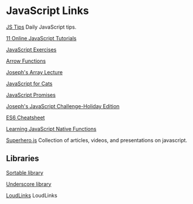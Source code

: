 # JavaScript Links

[JS Tips](https://github.com/loverajoel/jstips)
Daily JavaScript tips.

[11 Online JavaScript Tutorials](http://www.skilledup.com/articles/best-free-javascript-tutorials-language-interaction)

[JavaScript Exercises](http://www.w3resource.com/javascript-exercises/)

[Arrow Functions](https://developer.mozilla.org/en-US/docs/Web/JavaScript/Reference/Functions/Arrow_functions)

[Joseph's Array Lecture](https://docs.google.com/document/d/1bGNEdIHDrLV9lwfyPB2Or1lhm7nVxAoVmDrxGyD7JtY/edit)

[JavaScript for Cats](http://jsforcats.com/)

[JavaScript Promises](http://www.html5rocks.com/en/tutorials/es6/promises/)

[Joseph's JavaScript Challenge-Holiday Edition](https://docs.google.com/document/d/1FsMLLRmsl39edoov9cpGy1RNAb427zR5jm7ukVGZv-4/edit)

[ES6 Cheatsheet](https://github.com/DrkSephy/es6-cheatsheet)

[Learning JavaScript Native Functions](https://scotch.io/tutorials/learning-javascript-native-functions-and-how-to-use-them?utm_source=feedblitz&utm_medium=FeedBlitzRss&utm_campaign=scotch_io)

[Superhero.js](http://superherojs.com)
Collection of articles, videos, and presentations on javascript.

## Libraries

[Sortable library](http://rubaxa.github.io/Sortable/)

[Underscore library](http://underscorejs.org/)

[LoudLinks](http://loudlinks.rocks)
LoudLinks
